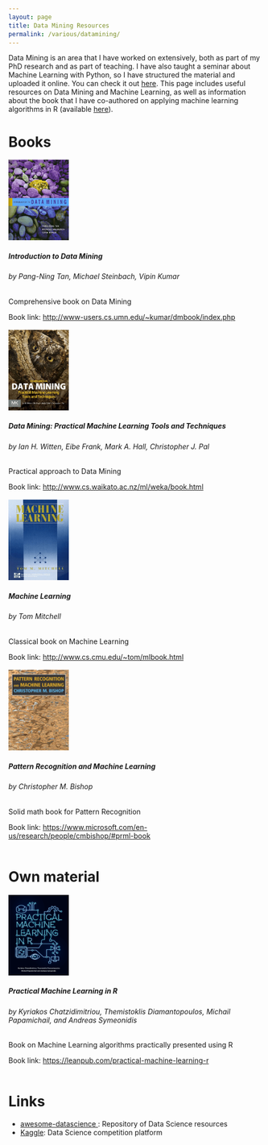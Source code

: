```yaml
---
layout: page
title: Data Mining Resources
permalink: /various/datamining/
---
```


Data Mining is an area that I have worked on extensively, both as part of my PhD research and as part of
teaching. I have also taught a seminar about Machine Learning with Python, so I have structured the
material and uploaded it online. You can check it out <a href="https://thdiaman.github.io/machinelearning/">here</a>.
This page includes useful resources on Data Mining and Machine Learning, as well as information
about the book that I have co-authored on applying machine learning algorithms in R (available
<a target="_blank" href="https://leanpub.com/practical-machine-learning-r">here</a>).

<h1>Books</h1>

<div class="row">
    <div class="col-md-6 col-lg-6 col-sm-12 col-xs-12">
      <img class="alignleft" src="/images/books/IntroductionToDataMining.png" style="width: 120px; height: 160px;"/>
      <h5>Introduction to Data Mining</h5>
      <h6>by Pang-Ning Tan, Michael Steinbach, Vipin Kumar</h6>
      <p>Comprehensive book on Data Mining</p>
      Book link: <a target="_blank" href="http://www-users.cs.umn.edu/~kumar/dmbook/index.php">http://www-users.cs.umn.edu/~kumar/dmbook/index.php</a>
      <br/><br/>
    </div>
    <div class="col-md-6 col-lg-6 col-sm-12 col-xs-12">
      <img class="alignleft" src="/images/books/PracticalMachineLearning.png" style="width: 120px; height: 160px;"/>
      <h5>Data Mining: Practical Machine Learning Tools and Techniques</h5>
      <h6>by Ian H. Witten, Eibe Frank, Mark A. Hall, Christopher J. Pal</h6>
      <p>Practical approach to Data Mining</p>
      Book link: <a target="_blank" href="http://www.cs.waikato.ac.nz/ml/weka/book.html">http://www.cs.waikato.ac.nz/ml/weka/book.html</a>
      <br/><br/>
    </div>
    <div class="col-md-6 col-lg-6 col-sm-12 col-xs-12">
      <img class="alignleft" src="/images/books/MachineLearning.png" style="width: 120px; height: 160px;"/>
      <h5>Machine Learning</h5>
      <h6>by Tom Mitchell</h6>
      <p>Classical book on Machine Learning</p>
      Book link: <a target="_blank" href="http://www.cs.cmu.edu/~tom/mlbook.html">http://www.cs.cmu.edu/~tom/mlbook.html</a>
      <br/><br/>
    </div>
    <div class="col-md-6 col-lg-6 col-sm-12 col-xs-12">
      <img class="alignleft" src="/images/books/PatternRecognition.png" style="width: 120px; height: 160px;"/>
      <h5>Pattern Recognition and Machine Learning</h5>
      <h6>by Christopher M. Bishop</h6>
      <p>Solid math book for Pattern Recognition</p>
      Book link: <a target="_blank" href="https://www.microsoft.com/en-us/research/people/cmbishop/#prml-book">https://www.microsoft.com/en-us/research/people/cmbishop/#prml-book</a>
      <br/><br/>
    </div>
</div>

<h1>Own material</h1>
<div class="row">
    <div class="col-md-12 col-lg-12 col-sm-12 col-xs-12">
      <img class="alignleft" src="/images/books/PracticalMachineLearningInR.png" style="width: 120px; height: 160px;"/>
      <h5>Practical Machine Learning in R</h5>
      <h6>by Kyriakos Chatzidimitriou, Themistoklis Diamantopoulos, Michail Papamichail, and Andreas Symeonidis</h6>
      <p>Book on Machine Learning algorithms practically presented using R</p>
      Book link: <a target="_blank" href="https://leanpub.com/practical-machine-learning-r">https://leanpub.com/practical-machine-learning-r</a>
      <br/><br/>
    </div>
</div>


<h1>Links</h1>
<ul>
  <li><a target="_blank" href="https://github.com/bulutyazilim/awesome-datascience">awesome-datascience
</a>: Repository of Data Science resources</li>
  <li><a target="_blank" href="https://www.kaggle.com/">Kaggle</a>: Data Science competition platform</li>
</ul>
 
